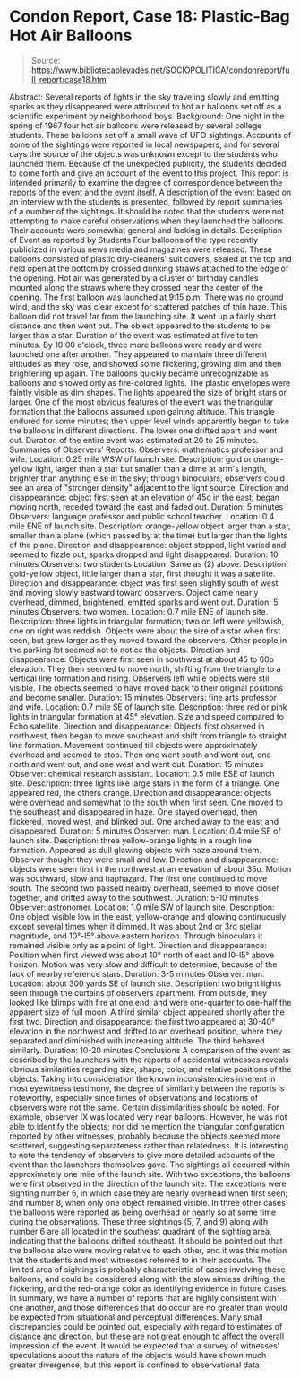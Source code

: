 # Condon Report, Case 18: Plastic-Bag Hot Air Balloons

> Source: https://www.bibliotecapleyades.net/SOCIOPOLITICA/condonreport/full_report/case18.htm

Abstract:
Several reports of lights in the sky traveling slowly and emitting sparks as they disappeared were attributed to hot air balloons set off as a scientific experiment by neighborhood boys.
Background:
One night in the spring of 1967 four hot air balloons were released by several college students. These balloons set off a small wave of UFO sightings. Accounts of some of the sightings were reported in local newspapers, and for several days the source of the objects was unknown except to the students who launched them. Because of the unexpected publicity, the students decided to come forth and give an account of the event to this project.
This report is intended primarily to examine the degree of correspondence between the reports of the event and the event itself. A description of the event based on an interview with the students is presented, followed by report summaries of a number of the sightings. It should be noted that the students were not attempting to make careful observations when they launched the balloons. Their accounts were somewhat general and lacking in details.
Description of Event as reported by Students
Four balloons of the type recently publicized in various news media and magazines were released. These balloons consisted of plastic dry-cleaners' suit covers, sealed at the top and held open at the bottom by crossed drinking straws attached to the edge of the opening. Hot air was generated by a cluster of birthday candles
mounted along the straws where they crossed near the center of the opening.
The first balloon was launched at 9:15 p.m. There was no ground wind, and the sky was clear except for scattered patches of thin haze. This balloon did not travel far from the launching site. It went up a fairly short distance and then went out. The object appeared to the students to be larger than a star. Duration of the event was estimated at five to ten minutes.
By 10:00 o'clock, three more balloons were ready and were launched one after another. They appeared to maintain three different altitudes as they rose, and showed some flickering, growing dim and then brightening up again. The balloons quickly became unrecognizable as balloons and showed only as fire-colored lights. The plastic envelopes were faintly visible as dim shapes. The lights appeared the size of bright stars or larger.
One of the most obvious features of the event was the triangular formation that the balloons assumed upon gaining altitude. This triangle endured for some minutes; then upper level winds apparently began to take the balloons in different directions. The lower one drifted apart and went out. Duration of the entire event was estimated at 20 to 25 minutes.
Summaries of Observers' Reports:
Observers: mathematics professor and wife.
Location: 0.25 mile WSW of launch site.
Description: gold or orange-yellow light, larger than a star but smaller than a dime at arm's length, brighter than anything else in the sky; through binoculars, observers could see an area of "stronger density" adjacent to the light source. Direction and disappearance: object first seen at an elevation of 45o in the east; began moving north, receded toward the east and faded out.
Duration: 5 minutes
Observers: language professor and public school teacher.
Location: 0.4 mile ENE of launch site.
Description: orange-yellow object larger than a star, smaller than a plane (which passed by at the time) but larger than the lights of the plane.
Direction and disappearance: object stopped, light varied and seemed to fizzle out, sparks dropped and light disappeared.
Duration: 10 minutes
Observers: two students
Location: Same as (2) above.
Description: gold-yellow object, little larger than a star, first thought it was a satellite.
Direction and disappearance: object was first seen slightly south of west and moving slowly eastward toward observers. Object came nearly overhead, dimmed, brightened, emitted sparks and went out.
Duration: 5 minutes
Observers: two women.
Location: 0.7 mile ENE of launch site.
Description: three lights in triangular formation; two on left were yellowish, one on right was reddish. Objects were about the size of a star when first seen, but grew larger as they moved toward the observers. Other people in the parking lot seemed not to notice the objects.
Direction and disappearance: Objects were first seen in southwest at about 45 to 60o elevation. They then seemed to move north, shifting from the triangle to a vertical line formation and rising. Observers left while objects were still visible. The objects seemed to have moved back to their original positions and become smaller.
Duration: 15 minutes
Observers: fine arts professor and wife.
Location: 0.7 mile SE of launch site.
Description: three red or pink lights in triangular formation at 45° elevation. Size and speed compared to Echo satellite.
Direction and disappearance: Objects first observed in northwest, then began to move southeast and shift from triangle to straight line formation. Movement continued till objects were approximately overhead and seemed to stop. Then one went south and went out, one north and went out, and one west and went out.
Duration: 15 minutes
Observer: chemical research assistant.
Location: 0.5 mile ESE of launch site.
Description: three lights like large stars in the form of a triangle. One appeared red, the others orange.
Direction and disappearance: objects were overhead and somewhat to the south when first seen. One moved to the southeast and disappeared in haze. One stayed overhead, then flickered, moved west, and blinked out. One arched away to the east and disappeared.
Duration: 5 minutes
Observer: man.
Location: 0.4 mile SE of launch site.
Description: three yellow-orange lights in a rough line formation. Appeared as dull glowing objects with haze around them. Observer thought they were small and low.
Direction and disappearance: objects were seen first in the northwest at an elevation of about 35o. Motion was southward, slow and haphazard. The first one continued to move south. The second two passed nearby overhead, seemed to move closer together, and drifted away to the southwest.
Duration: 5-10 minutes
Observer: astronomer.
Location: 1.0 mile SW of launch site.
Description: One object visible low in the east, yellow-orange and glowing continuously except several times when it dimmed. It was about 2nd or 3rd stellar magnitude, and 10°-l5° above eastern horizon. Through binoculars it remained visible only as a point of light.
Direction and disappearance: Position when first viewed was about 10° north of east and l0-l5° above horizon. Motion was very slow and difficult to determine, because of the lack of nearby reference stars.
Duration: 3-5 minutes
Observer: man.
Location: about 300 yards SE of launch site.
Description: two bright lights seen through the curtains of observers apartment. From outside, they looked like blimps with fire at one end, and were one-quarter to one-half the apparent size of full moon. A third similar object appeared shortly after the first two.
Direction and disappearance: the first two appeared at 30-40° elevation in the northwest and drifted to an overhead position, where they separated and diminished with increasing altitude. The third behaved similarly.
Duration: 10-20 minutes
Conclusions
A comparison of the event as described by the launchers with the reports of accidental witnesses reveals obvious similarities regarding size, shape, color, and relative positions of the objects. Taking into consideration the known inconsistencies inherent in most eyewitness testimony, the degree of similarity between the reports is noteworthy, especially since times of observations and locations of observers were not the same. Certain dissimilarities should be noted. For example, observer IX was located very near balloons. However, he was not able to identify the objects; nor did he mention the triangular configuration reported by other witnesses, probably because the objects seemed more scattered, suggesting separateness rather than relatedness. It is interesting to note the tendency of observers to give more detailed accounts of the event than the launchers themselves gave.
The sightings all occurred within approximately one mile of the launch site. With two exceptions, the balloons were first observed in the direction of the launch site. The exceptions were sighting number 6, in which case they are nearly overhead when first seen; and number 8, when only one object remained visible. In three other cases the balloons were reported as being overhead or nearly so at some time during the observations. These three sightings (5, 7, and 9) along with number 6 are all located in the southeast quadrant of the sighting area, indicating that the balloons drifted southeast. It should be pointed out that the balloons also were moving relative to each other, and it was this motion that the students and most witnesses referred to in their accounts. The limited area of sightings is probably characteristic of cases involving these balloons, and could be considered along with the slow aimless drifting, the flickering, and the red-orange color as identifying evidence in future cases.
In summary, we have a number of reports that are highly consistent with one another, and those differences that do occur are no greater than would be expected from situational and perceptual differences.
Many small discrepancies could be pointed out, especially with regard to estimates of distance and direction, but these are not great enough to affect the overall impression of the event.
It would be expected that a survey of witnesses' speculations about the nature of the objects would have shown much greater divergence, but this report is confined to observational data.
